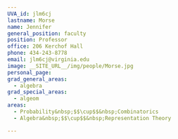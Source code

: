 ```yaml
---
UVA_id: jlm6cj
lastname: Morse
name: Jennifer
general_position: faculty
position: Professor
office: 206 Kerchof Hall
phone: 434-243-8778
email: jlm6cj@virginia.edu
image: __SITE_URL__/img/people/Morse.jpg
personal_page:
grad_general_areas:
  - algebra
grad_special_areas:
  - algeom
areas:
  - Probability&nbsp;$$\cup$$&nbsp;Combinatorics
  - Algebra&nbsp;$$\cup$$&nbsp;Representation Theory

---
```

